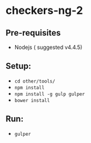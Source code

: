 # checkers-ng-2

## Pre-requisites
* Nodejs ( suggested v4.4.5)

## Setup:

* `cd other/tools/`
* `npm install`
* `npm install -g gulp gulper`
* `bower install`

## Run:
* `gulper`


